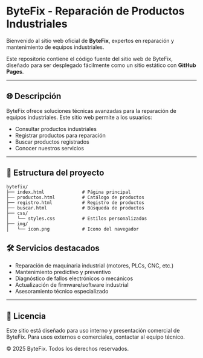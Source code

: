 # ByteFix - Reparación de Productos Industriales

Bienvenido al sitio web oficial de **ByteFix**, expertos en reparación y mantenimiento de equipos industriales.

Este repositorio contiene el código fuente del sitio web de ByteFix, diseñado para ser desplegado fácilmente como un sitio estático con **GitHub Pages**.

---

## 🌐 Descripción

ByteFix ofrece soluciones técnicas avanzadas para la reparación de equipos industriales. Este sitio web permite a los usuarios:

- Consultar productos industriales
- Registrar productos para reparación
- Buscar productos registrados
- Conocer nuestros servicios

---

## 📁 Estructura del proyecto

```
bytefix/
├── index.html              # Página principal
├── productos.html          # Catálogo de productos
├── registro.html           # Registro de productos
├── buscar.html             # Búsqueda de productos
├── css/
│   └── styles.css          # Estilos personalizados
├── img/
│   └── icon.png            # Icono del navegador
```



## 🛠️ Servicios destacados

- Reparación de maquinaria industrial (motores, PLCs, CNC, etc.)
- Mantenimiento predictivo y preventivo
- Diagnóstico de fallos electrónicos o mecánicos
- Actualización de firmware/software industrial
- Asesoramiento técnico especializado

---

## 📄 Licencia

Este sitio está diseñado para uso interno y presentación comercial de ByteFix. Para usos externos o comerciales, contactar al equipo técnico.

© 2025 ByteFix. Todos los derechos reservados.
